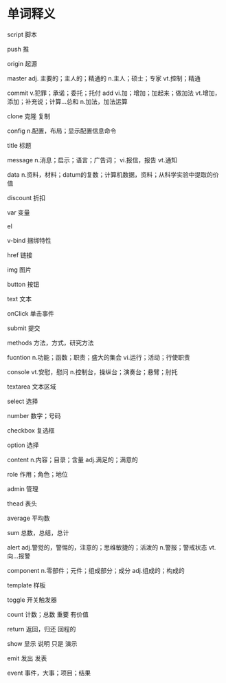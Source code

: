 # 单词释义
script 脚本

push   推

origin 起源

master adj. 主要的；主人的；精通的
       n.主人；硕士；专家
       vt.控制；精通

commit v.犯罪；承诺；委托；托付
add    vi.加；增加；加起来；做加法
       vt.增加，添加；补充说；计算...总和
       n.加法，加法运算

clone  克隆 复制

config n.配置，布局；显示配置信息命令

title  标题

message n.消息；启示；语言；广告词；
        vi.报信，报告
        vt.通知

data    n.资料，材料；datum的复数；计算机数据，资料；从科学实验中提取的价值

discount 折扣

var     变量

el      

v-bind   捆绑特性

href     链接

img      图片

button   按钮

text     文本

onClick  单击事件

submit   提交

methods  方法，方式，研究方法

fucntion n.功能；函数；职责；盛大的集会
         vi.运行；活动；行使职责
         
console  vt.安慰，慰问
         n.控制台，操纵台；演奏台；悬臂；肘托

textarea 文本区域

select   选择

number   数字；号码

checkbox 复选框

option   选择

content  n.内容；目录；含量
         adj.满足的；满意的

role     作用；角色；地位

admin    管理

thead    表头

average  平均数

sum      总数，总结，总计

alert    adj.警觉的，警惕的，注意的；思维敏捷的；活泼的
         n.警报；警戒状态
         vt.向...报警

component n.零部件；元件；组成部分；成分
          adj.组成的；构成的

template 样板

toggle   开关触发器

count    计数；总数  重要  有价值

return   返回，归还 回程的

show     显示 说明 只是 演示

emit     发出 发表

event    事件，大事；项目；结果